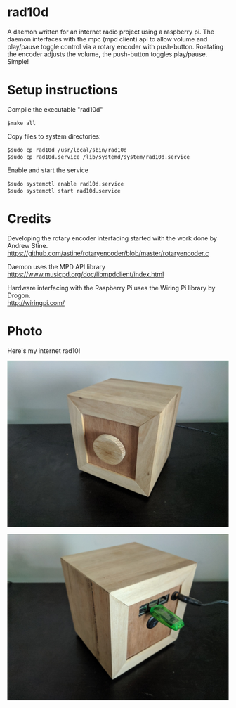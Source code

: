 # rad10d
A daemon written for an internet radio project using a raspberry pi.  The daemon interfaces with the mpc (mpd client) api to allow volume and play/pause toggle control via a rotary encoder with push-button.  Roatating the encoder adjusts the volume, the push-button toggles play/pause.  Simple!

# Setup instructions
Compile the executable "rad10d"
```
$make all
```
Copy files to system directories:
```
$sudo cp rad10d /usr/local/sbin/rad10d  
$sudo cp rad10d.service /lib/systemd/system/rad10d.service
```
Enable and start the service  
```
$sudo systemctl enable rad10d.service  
$sudo systemctl start rad10d.service
```
# Credits
Developing the rotary encoder interfacing started with the work done by Andrew Stine.  
https://github.com/astine/rotaryencoder/blob/master/rotaryencoder.c

Daemon uses the MPD API library  
https://www.musicpd.org/doc/libmpdclient/index.html

Hardware interfacing with the Raspberry Pi uses the Wiring Pi library by Drogon.  
http://wiringpi.com/

# Photo
Here's my internet rad10!

![rad10 Front View,](photos/rad10_front.jpg)

![rad10 Back View,](photos/rad10_back.jpg)
